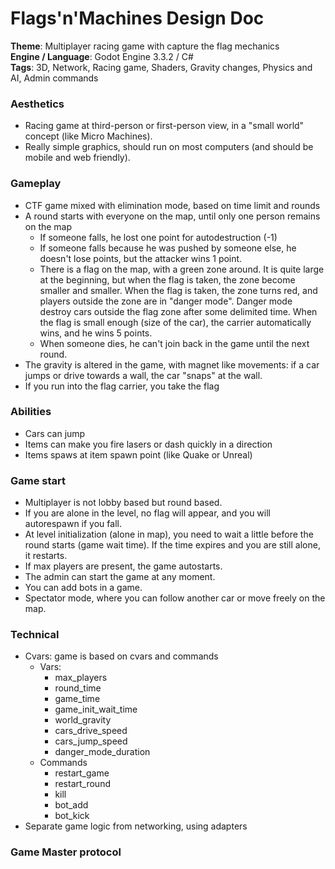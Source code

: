 # Flags'n'Machines Design Doc

**Theme**: Multiplayer racing game with capture the flag mechanics  
**Engine / Language**: Godot Engine 3.3.2 / C#  
**Tags**: 3D, Network, Racing game, Shaders, Gravity changes, Physics and AI, Admin commands

### Aesthetics

- Racing game at third-person or first-person view, in a "small world" concept (like Micro Machines).
- Really simple graphics, should run on most computers (and should be mobile and web friendly).

### Gameplay

- CTF game mixed with elimination mode, based on time limit and rounds
- A round starts with everyone on the map, until only one person remains on the map
    - If someone falls, he lost one point for autodestruction (-1)
    - If someone falls because he was pushed by someone else, he doesn't lose points, but the attacker wins 1 point.
    - There is a flag on the map, with a green zone around. It is quite large at the beginning, but when the flag is taken, the zone become smaller and smaller. When the flag is taken, the zone turns red, and players outside the zone are in "danger mode". Danger mode destroy cars outside the flag zone after some delimited time.
    When the flag is small enough (size of the car), the carrier automatically wins, and he wins 5 points.
    - When someone dies, he can't join back in the game until the next round.
- The gravity is altered in the game, with magnet like movements: if a car jumps or drive towards a wall, the car "snaps" at the wall.
- If you run into the flag carrier, you take the flag

### Abilities

- Cars can jump
- Items can make you fire lasers or dash quickly in a direction
- Items spaws at item spawn point (like Quake or Unreal)

### Game start

- Multiplayer is not lobby based but round based.
- If you are alone in the level, no flag will appear, and you will autorespawn if you fall.
- At level initialization (alone in map), you need to wait a little before the round starts (game wait time). If the time expires and you are still alone, it restarts.
- If max players are present, the game autostarts.
- The admin can start the game at any moment.
- You can add bots in a game.
- Spectator mode, where you can follow another car or move freely on the map.

### Technical

- Cvars: game is based on cvars and commands
    - Vars:
        - max_players
        - round_time
        - game_time
        - game_init_wait_time
        - world_gravity
        - cars_drive_speed
        - cars_jump_speed
        - danger_mode_duration
    - Commands
        - restart_game
        - restart_round
        - kill
        - bot_add
        - bot_kick
- Separate game logic from networking, using adapters

### Game Master protocol

